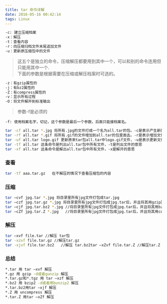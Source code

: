 ```yaml
---
title: tar 命令详解
date: 2016-05-16 00:42:14
tags: Linux
---
```



```bash
-c: 建立压缩档案  
-x：解压  
-t：查看内容  
-r：向压缩归档文件末尾追加文件  
-u：更新原压缩包中的文件
```

>这五个是独立的命令，压缩解压都要用到其中一个，可以和别的命令连用但只能用其中一个.  
>下面的参数是根据需要在压缩或解压档案时可选的。

```bash
-z：有gzip属性的
-j：有bz2属性的
-Z：有compress属性的
-v：显示所有过程
-O：将文件解开到标准输出
```

>参数-f是必须的


`-f: 使用档案名字，切记，这个参数是最后一个参数，后面只能接档案名。`

```bash
tar -cf all.tar *.jpg 将所有.jpg的文件打成一个名为all.tar的包。-c是表示产生新的包，-f指定包的文件名。
tar -rf all.tar *.gif 将所有.gif的文件增加到all.tar的包里面去。-r是表示增加文件的意思。 
tar -uf all.tar logo.gif 更新原来tar包all.tar中logo.gif文件，-u是表示更新文件的意思。 
tar -tf all.tar 这条命令是列出all.tar包中所有文件，-t是列出文件的意思 
tar -xf all.tar 这条命令是解出all.tar包中所有文件，-x是解开的意思
```
### 查看
```bash
tar -tf aaa.tar.gz   在不解压的情况下查看压缩包的内容
```
### 压缩
```bash
tar –cvf jpg.tar *.jpg 将目录里所有jpg文件打包成tar.jpg  
tar –czf jpg.tar.gz *.jpg 将目录里所有jpg文件打包成jpg.tar后，并且将其用gzip压缩，生成一个gzip压缩过的包，命名为jpg.tar.gz  
tar –cjf jpg.tar.bz2 *.jpg //将目录里所有jpg文件打包成jpg.tar后，并且将其用bzip2压缩，生成一个bzip2压缩过的包，命名为jpg.tar.bz2
tar –cZf jpg.tar.Z *.jpg   //将目录里所有jpg文件打包成jpg.tar后，并且将其用compress压缩，生成一个umcompress压缩过的包，命名为jpg.tar.Z
```
### 解压
```bash
tar –xvf file.tar //解压 tar包
tar -xzvf file.tar.gz //解压tar.gz
tar -xjvf file.tar.bz2   //解压 tar.bz2tar –xZvf file.tar.Z //解压tar.Z
```
### 总结

```bash
*.tar 用 tar –xvf 解压
*.gz 用 gzip -d或者gunzip 解压
*.tar.gz和*.tgz 用 tar –xzf 解压
*.bz2 用 bzip2 -d或者用bunzip2 解压
*.tar.bz2用tar –xjf 解压
*.Z 用 uncompress 解压
*.tar.Z 用tar –xZf 解压
```